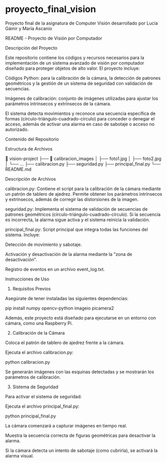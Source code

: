 # proyecto_final_vision
Proyecto final de la asignatura de Computer Visión desarrollado por Lucía Gámir y María Ascanio

README - Proyecto de Visión por Computador

Descripción del Proyecto

Este repositorio contiene los códigos y recursos necesarios para la implementación de un sistema avanzado de visión por computador diseñado para proteger objetos de alto valor. El proyecto incluye:

Códigos Python: para la calibración de la cámara, la detección de patrones geométricos y la gestión de un sistema de seguridad con validación de secuencias.

Imágenes de calibración: conjunto de imágenes utilizadas para ajustar los parámetros intrínsecos y extrínsecos de la cámara.

El sistema detecta movimientos y reconoce una secuencia específica de formas (círculo-triángulo-cuadrado-círculo) para conceder o denegar el acceso, además de activar una alarma en caso de sabotaje o acceso no autorizado.

Contenido del Repositorio

Estructura de Archivos

📁 vision-project
├── 📁 calibracion_images
│   ├── foto1.jpg
│   ├── foto2.jpg
│   └── ...
├── calibracion.py
├── seguridad.py
├── principal_final.py
└── README.md

Descripción de Archivos

calibracion.py: Contiene el script para la calibración de la cámara mediante un patrón de tablero de ajedrez. Permite obtener los parámetros intrínsecos y extrínsecos, además de corregir las distorsiones de la imagen.

seguridad.py: Implementa el sistema de validación de secuencias de patrones geométricos (círculo-triángulo-cuadrado-círculo). Si la secuencia es incorrecta, la alarma sigue activa y el sistema reinicia la validación.

principal_final.py: Script principal que integra todas las funciones del sistema. Incluye:

Detección de movimiento y sabotaje.

Activación y desactivación de la alarma mediante la "zona de desactivación".

Registro de eventos en un archivo event_log.txt.

Instrucciones de Uso

1. Requisitos Previos

Asegúrate de tener instaladas las siguientes dependencias:

pip install numpy opencv-python imageio picamera2

Además, este proyecto está diseñado para ejecutarse en un entorno con cámara, como una Raspberry Pi.

2. Calibración de la Cámara

Coloca el patrón de tablero de ajedrez frente a la cámara.

Ejecuta el archivo calibracion.py:

python calibracion.py

Se generarán imágenes con las esquinas detectadas y se mostrarán los parámetros de calibración.

3. Sistema de Seguridad

Para activar el sistema de seguridad:

Ejecuta el archivo principal_final.py:

python principal_final.py

La cámara comenzará a capturar imágenes en tiempo real.

Muestra la secuencia correcta de figuras geométricas para desactivar la alarma.

Si la cámara detecta un intento de sabotaje (como cubrirla), se activará la alarma visual.
